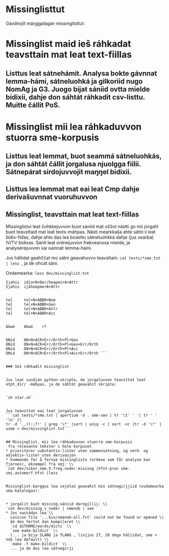 #  Missinglisttut
Gávdnojit máŋggalágan missinglisttut:
# Missinglist maid ieš ráhkadat teavsttain mat leat text-fiillas
## Listtus leat sátnehámit. Analysa bokte gávnnat lemma-hámi, sátneluohká ja gilkoriid nugo NomAg ja G3. Juogo bijat sániid ovtta mielde bidixii, dahje don sáhtát ráhkadit csv-listtu. Muitte čállit PoS.
# Missinglist mii lea ráhkaduvvon stuorra sme-korpusis
## Listtus leat lemmat, buot seammá sátneluohkás, ja don sáhtát čállit jorgalusa njuolgga fiilii. Sátnepárat sirdojuvvojit maŋŋel bidixii.
## Listtus lea lemmat mat eai leat Cmp dahje derivašuvnnat vuoruhuvvon


## Missinglist, teavsttain mat leat text-fiillas
Missinglistui leat čohkkejuvvon buot sániid mat ožžot nástti go mii jorgalit buot teavsttaid mat leat texts-máhpas. Násti mearkkaša ahte sátni ii leat bidix-fiillas, dahje ahte das lea boasttu sátneluohkká dahje (jus vearba) IV/TV bidixas. Sánit leat ordnejuvvon frekveanssa mielde, ja analyserejuvvon vai oainnát lemma-hámi.


Jus háliidat geahččat mo sátni geavahuvvo teavsttain: `cat texts/*sme.txt | less `, ja de ohcat sáni.




Ovdamearka:
`less dev/missinglist.txt`


```
Ijahis  idja+N+Der/heapmi+A+Attr
Ijahis  ijaheapme+A+Attr


tel     tel+N+ABBR+Nom
tel     tel+N+ABBR+Gen
tel     tel+N+ABBR+Attr
tel     tel+N+ABBR+Acc


Akwé    Akwé    +?


ONid    ON+N+ACR+Err/Orth+Pl+Gen
ONid    ON+N+ACR+Err/Orth+Pl+Gen+Err/Orth
ONid    ON+N+ACR+Err/Orth+Pl+Acc
ONid    ON+N+ACR+Err/Orth+Pl+Acc+Err/Orth ```


### Ieš ráhkadit missinglist


Jus leat vuodján python-skripta, de jorgaluvvon teavsttat leat otpt_dir/ -máhpas, ja de sáhtát geavahit skripta:


`sh star.sh`


Jus teavsttat eai leat jorgaluvvon
```cat texts/*sme.txt | apertium -d . sme-smn | tr '\t' ' '| tr ' ' '\n' |\
tr -d '.,():;?!' | grep '\*' |sort | uniq -c | sort -nr |tr -d '\*' | usme > dev/missinglist.txt```


## Missinglist, mii lea ráhkaduvvon stuorra sme-korpusis
 fra relevante tekster i hele korpuset 
* prioriterer substantiv-lister uten sammensetning, og verb- og adjektiv-lister uten derivasjon
* kommando for å fornye missinglista (ordene som får analyse kan fjernes), eksempel fra smj: \\
`cat dev/sikor.sme.V.freq.noder.missing |hfst-proc sme-smj.automorf.hfst |less `


Missinglist-barggus lea vejolaš geavahit min sátnegirjjiid (ovdamearka sma-katalogas):


* jorgalit buot missing-sániid darogillii: \\
`cat dev/missing_v_noder | smenob | see `
* Jos vastádus lea \\
  Lexicon file '...bin/smenob-all.fst' could not be found or opened \\
  de don fertet dan kompileret \\
  `cd $GTHOME/words/dicts` \\
  `see make-bildict` \\
  (... ja bija SLANG ja TLANG , linjjus 27, 28 dego háliidat, sme + nob lea default) \\
  `make -f make-bildict` \\
  ... ja de dus lea sátnegirji 


